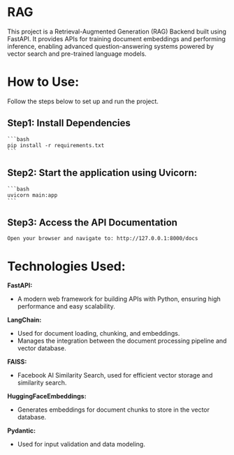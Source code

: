 # RAG
This project is a Retrieval-Augmented Generation (RAG) Backend built using FastAPI. It provides APIs for training document embeddings and performing inference, enabling advanced question-answering systems powered by vector search and pre-trained language models.

# How to Use:

Follow the steps below to set up and run the project.

## **Step1**: Install Dependencies

    ```bash
    pip install -r requirements.txt
    ```
## **Step2**: Start the application using Uvicorn:

    ```bash
    uvicorn main:app
    ```
## **Step3**: Access the API Documentation

    Open your browser and navigate to: http://127.0.0.1:8000/docs

# Technologies Used:
**FastAPI:**
- A modern web framework for building APIs with Python, ensuring high performance and easy scalability.

**LangChain:**
- Used for document loading, chunking, and embeddings.
- Manages the integration between the document processing pipeline and vector database.

**FAISS:**
- Facebook AI Similarity Search, used for efficient vector storage and similarity search.

**HuggingFaceEmbeddings:**
- Generates embeddings for document chunks to store in the vector database.

**Pydantic:**
- Used for input validation and data modeling.
